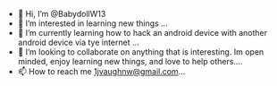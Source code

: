 - 👋 Hi, I’m @BabydollW13
- 👀 I’m interested in learning new things ...
- 🌱 I’m currently learning how to hack an android 
device with another android device via tye internet ...
- 💞️ I’m looking to collaborate on anything that is 
interesting. Im open minded, enjoy learning new things, and love to help others....
- 📫 How to reach me 1jvaughnw@gmail.com...

<!---
BabydollW13/BabydollW13 is a female from TX looking to expand my
Knowledge of technology, and anything else worth learning. I have the time,
 patience, and im a fast learner. ✨ special ✨ repository because its `README.md` (this file) appears on your GitHub profile.
You can click the Preview link to take a look at your changes.
--->
